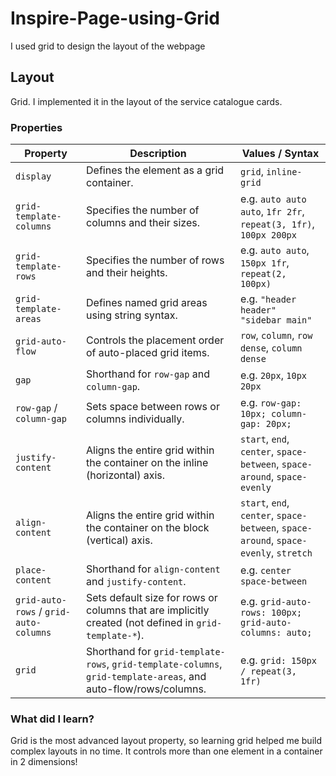 # Inspire-Page-using-Grid
I used grid to design the layout of the webpage
## Layout
Grid.
I implemented it in the layout of the service catalogue cards.
### Properties
| **Property**                  | **Description**                                                                                                                                       | **Values / Syntax**                                                                                                      |
|-----------------------------|-------------------------------------------------------------------------------------------------------------------------------------------------------|--------------------------------------------------------------------------------------------------------------------------|
| `display`                   | Defines the element as a grid container.                                                                                                             | `grid`, `inline-grid`                                                                                                    |
| `grid-template-columns`     | Specifies the number of columns and their sizes.                                                                                                     | e.g. `auto auto auto`, `1fr 2fr`, `repeat(3, 1fr)`, `100px 200px`                                                         |
| `grid-template-rows`        | Specifies the number of rows and their heights.                                                                                                       | e.g. `auto auto`, `150px 1fr`, `repeat(2, 100px)`                                                                         |
| `grid-template-areas`       | Defines named grid areas using string syntax.                                                                                                        | e.g. `"header header" "sidebar main"`                                                                                     |
| `grid-auto-flow`            | Controls the placement order of auto-placed grid items.                                                                                              | `row`, `column`, `row dense`, `column dense`                                                                             |
| `gap`                       | Shorthand for `row-gap` and `column-gap`.                                                                                                            | e.g. `20px`, `10px 20px`                                                                                                  |
| `row-gap` / `column-gap`    | Sets space between rows or columns individually.                                                                                                     | e.g. `row-gap: 10px; column-gap: 20px;`                                                                                   |
| `justify-content`           | Aligns the entire grid within the container on the inline (horizontal) axis.                                                                         | `start`, `end`, `center`, `space-between`, `space-around`, `space-evenly`             |
| `align-content`             | Aligns the entire grid within the container on the block (vertical) axis.                                                                            | `start`, `end`, `center`, `space-between`, `space-around`, `space-evenly`, `stretch`              |
| `place-content`             | Shorthand for `align-content` and `justify-content`.                                                                                                  | e.g. `center space-between`                                                                                              |
| `grid-auto-rows` / `grid-auto-columns` | Sets default size for rows or columns that are implicitly created (not defined in `grid-template-*`).                                | e.g. `grid-auto-rows: 100px; grid-auto-columns: auto;`                                              |
| `grid`                      | Shorthand for `grid-template-rows`, `grid-template-columns`, `grid-template-areas`, and auto-flow/rows/columns.                                     | e.g. `grid: 150px / repeat(3, 1fr)`                                                   |


### What did I learn?
Grid is the most advanced layout property, so learning grid helped me build complex layouts in no time. It controls more than one element in a container in 2 dimensions!

